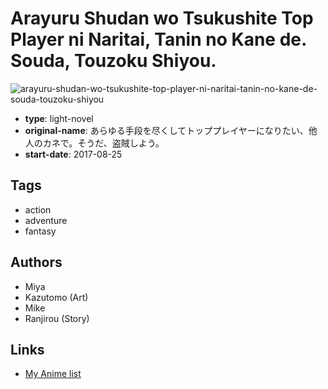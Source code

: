 # Arayuru Shudan wo Tsukushite Top Player ni Naritai, Tanin no Kane de. Souda, Touzoku Shiyou.

![arayuru-shudan-wo-tsukushite-top-player-ni-naritai-tanin-no-kane-de-souda-touzoku-shiyou](https://cdn.myanimelist.net/images/manga/1/198779.jpg)

-   **type**: light-novel
-   **original-name**: あらゆる手段を尽くしてトッププレイヤーになりたい、他人のカネで。そうだ、盗賊しよう。
-   **start-date**: 2017-08-25

## Tags

-   action
-   adventure
-   fantasy

## Authors

-   Miya
-   Kazutomo (Art)
-   Mike
-   Ranjirou (Story)

## Links

-   [My Anime list](https://myanimelist.net/manga/108561/Arayuru_Shudan_wo_Tsukushite_Top_Player_ni_Naritai_Tanin_no_Kane_de_Souda_Touzoku_Shiyou)
